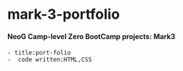 # mark-3-portfolio
#### NeoG Camp-level Zero BootCamp projects: Mark3
    - title:port-folio
    -  code written:HTML,CSS
